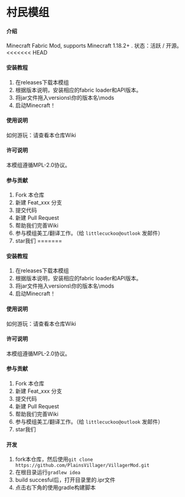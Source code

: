 # 村民模组

#### 介绍
Minecraft Fabric Mod, supports Minecraft 1.18.2+ . 状态：活跃 / 开源。
<<<<<<< HEAD

#### 安装教程

1.  在releases下载本模组
2.  根据版本说明，安装相应的fabric loader和API版本。
3.  将jar文件拖入versions\你的版本名\mods
4.  启动Minecraft！

#### 使用说明

如何游玩：请查看本仓库Wiki

#### 许可说明

本模组遵循MPL-2.0协议。

#### 参与贡献

1.  Fork 本仓库
2.  新建 Feat_xxx 分支
3.  提交代码
4.  新建 Pull Request
5.  帮助我们完善Wiki
6.  参与模组美工/翻译工作。（给 `littlecuckoo@outlook` 发邮件）
7.  star我们
=======

#### 安装教程

1.  在releases下载本模组
2.  根据版本说明，安装相应的fabric loader和API版本。
3.  将jar文件拖入versions\你的版本名\mods
4.  启动Minecraft！

#### 使用说明

如何游玩：请查看本仓库Wiki

#### 许可说明

本模组遵循MPL-2.0协议。

#### 参与贡献

1. Fork 本仓库
2. 新建 Feat_xxx 分支
3. 提交代码
4. 新建 Pull Request
5. 帮助我们完善Wiki
6. 参与模组美工/翻译工作。（给 `littlecuckoo@outlook` 发邮件）
7. star我们

#### 开发

1. fork本仓库，然后使用`git clone https://github.com/PlainsVillager/VillagerMod.git`
2. 在根目录运行`gradlew idea`
3. build succesful后，打开目录里的.ipr文件
4. 点击右下角的使用gradle构建脚本
